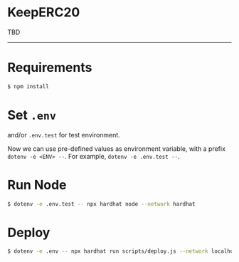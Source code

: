 # KeepERC20

TBD

---

# Requirements

```bash
$ npm install
```

# Set `.env`

and/or `.env.test` for test environment.

Now we can use pre-defined values as environment variable, with a prefix `dotenv -e <ENV> --`. For example, `dotenv -e .env.test --`.

# Run Node

```bash
$ dotenv -e .env.test -- npx hardhat node --network hardhat
```

# Deploy

```bash
$ dotenv -e .env -- npx hardhat run scripts/deploy.js --network localhost
```

<!--
### Console
```bash
# View
$ await ethers.provider.getBlockNumber();
$ await ethers.provider.getBlock();

# Mining
$ await network.provider.send("evm_setAutomine", [false]);
$ await network.provider.send("evm_setIntervalMining", [1000]);

# Increase Time & Block
$ await network.provider.send("evm_increaseTime", [10000]);
$ await ethers.provider.send("hardhat_mine", [ethers.utils.hexValue(10)]);

# Balance
$ await ethers.provider.getBalance("0xa29A12B879bCC89faE72687e09Da3c3995B91fe5")
```
-->
